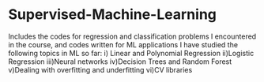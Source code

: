 # Supervised-Machine-Learning
Includes the codes for regression and classification problems I encountered in the course, and codes written for ML applications
I have studied the following topics in ML so far:
i) Linear and Polynomial Regression
ii)Logistic Regression
iii)Neural networks
iv)Decision Trees and Random Forest
v)Dealing with overfitting and underfitting 
vi)CV libraries
